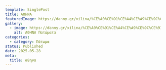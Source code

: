 ```yaml
---
template: SinglePost
title: ΑΘΗΝΑ
featuredImage: https://danny.gr/xilina/%CE%A0%CE%91%CE%A4%CE%A9%CE%9C%CE%91-1.jpg
gallery:
  - image: https://danny.gr/xilina/%CE%A0%CE%91%CE%A4%CE%A9%CE%9C%CE%91-1.jpg
    alt: ΑΘΗΝΑ Πατώματα
categories:
  - category: Πάτωμα
status: Published
date: 2025-05-28
meta:
  title: αθηνα
---
```

